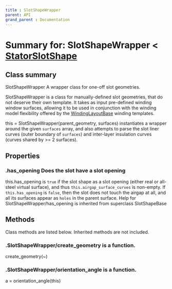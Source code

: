 ```yaml
---
title : SlotShapeWrapper
parent: API
grand_parent : Documentation
---
```

# Summary for: **SlotShapeWrapper**  < [StatorSlotShape](StatorSlotShape.html)

## Class summary

SlotShapeWrapper A wrapper class for one-off slot geometries.

SlotShapeWrapper is a class for manually-defined slot geometries,
that do not deserve their own template. It takes as input pre-defined
winding window surfaces, allowing it to be used in conjunction with
the winding model flexibility offered by the [WindingLayoutBase](WindingLayoutBase.html)
winding templates.

this = SlotShapeWrapper(parent_geometry, surfaces) instantiates a
wrapper around the given `surfaces` array, and also attempts to parse the
slot liner curves (outer boundary of `surfaces`) and inter-layer
insulation curves (curves shared by >= 2 surfaces).

## Properties

### .**has_opening** Does the slot have a slot opening

this.has_opening is `true` if the slot shape as a slot opening
(either real or all-steel virtual surface), and thus
`this.airgap_surface_curves` is non-empty. If `this.has_opening`
is `false`, then the slot does not touch the airgap at all, and
all its surfaces appear as `holes` in the parent surface.
Help for SlotShapeWrapper/has_opening is inherited from superclass SlotShapeBase


## Methods

Class methods are listed below. Inherited methods are not included.

### .SlotShapeWrapper/**create_geometry** is a function.
create_geometry(~)

### .SlotShapeWrapper/**orientation_angle** is a function.
a = orientation_angle(this)


